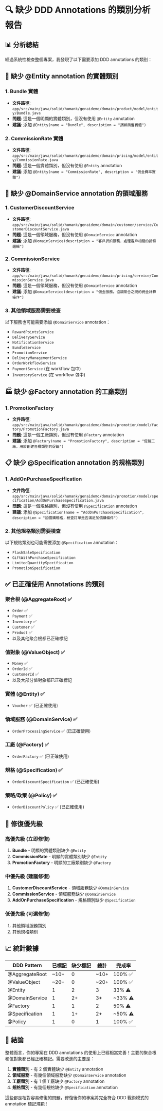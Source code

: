 # 🔍 缺少 DDD Annotations 的類別分析報告

## 📊 **分析總結**

經過系統性檢查整個專案，我發現了以下需要添加 DDD annotations 的類別：

## 🚨 **缺少 @Entity annotation 的實體類別**

### 1. **Bundle 實體** 
- **文件路徑**: `app/src/main/java/solid/humank/genaidemo/domain/product/model/entity/Bundle.java`
- **問題**: 這是一個明顯的實體類別，但沒有使用 `@Entity` annotation
- **建議**: 添加 `@Entity(name = "Bundle", description = "捆綁銷售實體")`

### 2. **CommissionRate 實體**
- **文件路徑**: `app/src/main/java/solid/humank/genaidemo/domain/pricing/model/entity/CommissionRate.java`
- **問題**: 這是一個實體類別，但沒有使用 `@Entity` annotation
- **建議**: 添加 `@Entity(name = "CommissionRate", description = "佣金費率實體")`

## 🔧 **缺少 @DomainService annotation 的領域服務**

### 1. **CustomerDiscountService**
- **文件路徑**: `app/src/main/java/solid/humank/genaidemo/domain/customer/service/CustomerDiscountService.java`
- **問題**: 這是一個領域服務，但沒有使用 `@DomainService` annotation
- **建議**: 添加 `@DomainService(description = "客戶折扣服務，處理客戶相關的折扣邏輯")`

### 2. **CommissionService**
- **文件路徑**: `app/src/main/java/solid/humank/genaidemo/domain/pricing/service/CommissionService.java`
- **問題**: 這是一個領域服務，但沒有使用 `@DomainService` annotation
- **建議**: 添加 `@DomainService(description = "佣金服務，協調聚合之間的佣金計算操作")`

### 3. **其他領域服務需要檢查**
以下服務也可能需要添加 `@DomainService` annotation：
- `RewardPointsService`
- `DeliveryService` 
- `NotificationService`
- `BundleService`
- `PromotionService`
- `DeliveryManagementService`
- `OrderWorkflowService`
- `PaymentService` (在 workflow 包中)
- `InventoryService` (在 workflow 包中)

## 🏭 **缺少 @Factory annotation 的工廠類別**

### 1. **PromotionFactory**
- **文件路徑**: `app/src/main/java/solid/humank/genaidemo/domain/promotion/model/factory/PromotionFactory.java`
- **問題**: 這是一個工廠類別，但沒有使用 `@Factory` annotation
- **建議**: 添加 `@Factory(name = "PromotionFactory", description = "促銷工廠，用於創建各種類型的促銷")`

## 📋 **缺少 @Specification annotation 的規格類別**

### 1. **AddOnPurchaseSpecification**
- **文件路徑**: `app/src/main/java/solid/humank/genaidemo/domain/promotion/model/specification/AddOnPurchaseSpecification.java`
- **問題**: 這是一個規格類別，但沒有使用 `@Specification` annotation
- **建議**: 添加 `@Specification(name = "AddOnPurchaseSpecification", description = "加價購規格，檢查訂單是否滿足加價購條件")`

### 2. **其他規格類別需要檢查**
以下規格類別也可能需要添加 `@Specification` annotation：
- `FlashSaleSpecification`
- `GiftWithPurchaseSpecification`
- `LimitedQuantitySpecification`
- `PromotionSpecification`

## ✅ **已正確使用 Annotations 的類別**

### 聚合根 (@AggregateRoot) ✅
- `Order` ✅
- `Payment` ✅ 
- `Inventory` ✅
- `Customer` ✅
- `Product` ✅
- 以及其他聚合根都已正確標記

### 值對象 (@ValueObject) ✅
- `Money` ✅
- `OrderId` ✅
- `CustomerId` ✅
- 以及大部分值對象都已正確標記

### 實體 (@Entity) ✅
- `Voucher` ✅ (已正確使用)

### 領域服務 (@DomainService) ✅
- `OrderProcessingService` ✅ (已正確使用)

### 工廠 (@Factory) ✅
- `OrderFactory` ✅ (已正確使用)

### 規格 (@Specification) ✅
- `OrderDiscountSpecification` ✅ (已正確使用)

### 策略/政策 (@Policy) ✅
- `OrderDiscountPolicy` ✅ (已正確使用)

## 🎯 **修復優先級**

### 高優先級 (立即修復)
1. **Bundle** - 明顯的實體類別缺少 `@Entity`
2. **CommissionRate** - 明顯的實體類別缺少 `@Entity`
3. **PromotionFactory** - 明顯的工廠類別缺少 `@Factory`

### 中優先級 (建議修復)
1. **CustomerDiscountService** - 領域服務缺少 `@DomainService`
2. **CommissionService** - 領域服務缺少 `@DomainService`
3. **AddOnPurchaseSpecification** - 規格類別缺少 `@Specification`

### 低優先級 (可選修復)
1. 其他領域服務類別
2. 其他規格類別

## 📈 **統計數據**

| DDD Pattern | 已標記 | 缺少標記 | 總計 | 完成率 |
|-------------|--------|----------|------|--------|
| @AggregateRoot | ~10+ | 0 | ~10+ | 100% ✅ |
| @ValueObject | ~20+ | 0 | ~20+ | 100% ✅ |
| @Entity | 1 | 2 | 3 | 33% ⚠️ |
| @DomainService | 1 | 2+ | 3+ | ~33% ⚠️ |
| @Factory | 1 | 1 | 2 | 50% ⚠️ |
| @Specification | 1 | 1+ | 2+ | ~50% ⚠️ |
| @Policy | 1 | 0 | 1 | 100% ✅ |

## 🎉 **結論**

整體而言，你的專案在 DDD annotations 的使用上已經相當完善！主要的聚合根和值對象都已經正確標記。需要改進的主要是：

1. **實體類別** - 有 2 個實體缺少 `@Entity` annotation
2. **領域服務** - 有幾個領域服務缺少 `@DomainService` annotation  
3. **工廠類別** - 有 1 個工廠缺少 `@Factory` annotation
4. **規格類別** - 有幾個規格缺少 `@Specification` annotation

這些都是相對容易修復的問題，修復後你的專案將完全符合 DDD 戰術模式的 annotation 標記規範！